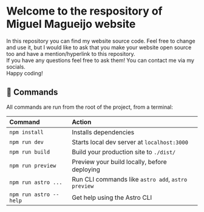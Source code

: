 # Welcome to the respository of Miguel Magueijo website
In this repository you can find my website source code.
Feel free to change and use it, but I would like to ask that you make your website open source too and have a mention/hyperlink to this repository.
<br>
If you have any questions feel free to ask them! You can contact me via my socials.
<br>
Happy coding!

## 🧞 Commands

All commands are run from the root of the project, from a terminal:

| Command                | Action                                             |
| :--------------------- | :------------------------------------------------- |
| `npm install`          | Installs dependencies                              |
| `npm run dev`          | Starts local dev server at `localhost:3000`        |
| `npm run build`        | Build your production site to `./dist/`            |
| `npm run preview`      | Preview your build locally, before deploying       |
| `npm run astro ...`    | Run CLI commands like `astro add`, `astro preview` |
| `npm run astro --help` | Get help using the Astro CLI                       |